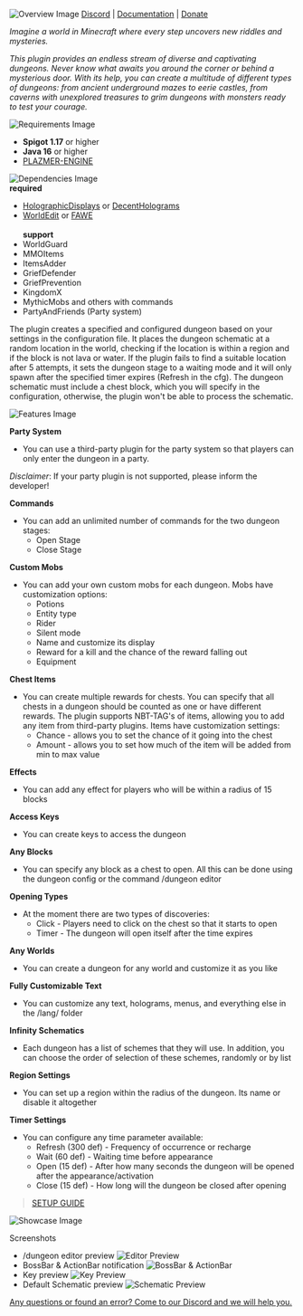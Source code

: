 ![Overview Image](https://cdn.discordapp.com/attachments/810884357543165963/1130614435854159872/overview.png)
[Discord](https://discord.gg/ajnPb3fdKq) | [Documentation](https://github.com/getplusm/Dungeons/wiki) | [Donate](https://boosty.to/p1azmer)

*Imagine a world in Minecraft where every step uncovers new riddles and mysteries.*

*This plugin provides an endless stream of diverse and captivating dungeons. Never know what awaits you around the corner or behind a mysterious door. With its help, you can create a multitude of different types of dungeons: from ancient underground mazes to eerie castles, from caverns with unexplored treasures to grim dungeons with monsters ready to test your courage.*

![Requirements Image](https://cdn.discordapp.com/attachments/810884357543165963/1130609855468679228/requirements.png)

- **Spigot 1.17** or higher
- **Java 16** or higher
- [PLAZMER-ENGINE](https://github.com/getplusm/Engine)

![Dependencies Image](https://cdn.discordapp.com/attachments/810884357543165963/1130617182359928933/depend.png)
  <br>**required**
- [HolographicDisplays](https://dev.bukkit.org/projects/holographic-displays/files) or [DecentHolograms](https://www.spigotmc.org/resources/decentholograms-1-8-1-20-1-papi-support-no-dependencies.96927/)
- [WorldEdit](https://dev.bukkit.org/projects/worldedit/files) or [FAWE](https://www.spigotmc.org/resources/fastasyncworldedit.13932/)
  <br><br>**support**
- WorldGuard
- MMOItems
- ItemsAdder
- GriefDefender
- GriefPrevention
- KingdomX
- MythicMobs and others with commands
- PartyAndFriends (Party system)

The plugin creates a specified and configured dungeon based on your settings in the configuration file. It places the dungeon schematic at a random location in the world, checking if the location is within a region and if the block is not lava or water. If the plugin fails to find a suitable location after 5 attempts, it sets the dungeon stage to a waiting mode and it will only spawn after the specified timer expires (Refresh in the cfg). The dungeon schematic must include a chest block, which you will specify in the configuration, otherwise, the plugin won't be able to process the schematic.

![Features Image](https://cdn.discordapp.com/attachments/810884357543165963/1130614437506715738/features.png)

**Party System**
- You can use a third-party plugin for the party system so that players can only enter the dungeon in a party.

*Disclaimer*: If your party plugin is not supported, please inform the developer!

**Commands**
- You can add an unlimited number of commands for the two dungeon stages:
  - Open Stage
  - Close Stage

**Custom Mobs**
- You can add your own custom mobs for each dungeon. Mobs have customization options:
  - Potions
  - Entity type
  - Rider
  - Silent mode
  - Name and customize its display
  - Reward for a kill and the chance of the reward falling out
  - Equipment

**Chest Items**
- You can create multiple rewards for chests. You can specify that all chests in a dungeon should be counted as one or have different rewards. The plugin supports NBT-TAG's of items, allowing you to add any item from third-party plugins. Items have customization settings:
  - Chance - allows you to set the chance of it going into the chest
  - Amount - allows you to set how much of the item will be added from min to max value

**Effects**
- You can add any effect for players who will be within a radius of 15 blocks

**Access Keys**
- You can create keys to access the dungeon

**Any Blocks**
- You can specify any block as a chest to open. All this can be done using the dungeon config or the command /dungeon editor

**Opening Types**
- At the moment there are two types of discoveries:
  - Click - Players need to click on the chest so that it starts to open
  - Timer - The dungeon will open itself after the time expires

**Any Worlds**
- You can create a dungeon for any world and customize it as you like

**Fully Customizable Text**
- You can customize any text, holograms, menus, and everything else in the /lang/ folder

**Infinity Schematics**
- Each dungeon has a list of schemes that they will use. In addition, you can choose the order of selection of these schemes, randomly or by list

**Region Settings**
- You can set up a region within the radius of the dungeon. Its name or disable it altogether

**Timer Settings**
- You can configure any time parameter available:
  - Refresh (300 def) - Frequency of occurrence or recharge
  - Wait (60 def) - Waiting time before appearance
  - Open (15 def) - After how many seconds the dungeon will be opened after the appearance/activation
  - Close (15 def) - How long will the dungeon be closed after opening

> [SETUP GUIDE](https://github.com/getplusm/Dungeons/wiki)

![Showcase Image](https://cdn.discordapp.com/attachments/810884357543165963/1130614436168745042/showcase.png)

Screenshots
- /dungeon editor preview
  ![Editor Preview](https://cdn.discordapp.com/attachments/810884357543165963/1128602812092252200/2023-07-12_13.23.49.png)
- BossBar & ActionBar notification
  ![BossBar & ActionBar](https://cdn.discordapp.com/attachments/810884357543165963/1128602812482343002/2023-07-12_13.23.08.png)
- Key preview
  ![Key Preview](https://cdn.discordapp.com/attachments/810884357543165963/1128605093021876304/2023-07-12_13.33.37.png)
- Default Schematic preview
  ![Schematic Preview](https://cdn.discordapp.com/attachments/810884357543165963/1127846224255533157/2023-07-09_00.26.53.png)

[Any questions or found an error? Come to our Discord and we will help you.](https://discord.gg/ajnPb3fdKq)
